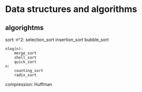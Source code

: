 
Data structures and algorithms
=========

algorightms
-----

sort:
    n^2:
        selection_sort
        insertion_sort
        bubble_sort
    
    nlog(n):
        merge_sort
        shell_sort
        quick_sort
    n:
        counting_sort
        radix_sort

compression: 
    Huffman
